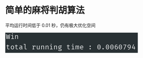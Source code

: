 # 简单的麻将判胡算法
平均运行时间低于 0.01 秒，仍有极大优化空间

![image](https://github.com/Bobcatsoap/mahjong-win/blob/master/the%20running%20time%20image.png)

